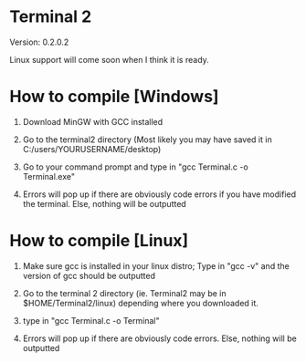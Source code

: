 <h1> Terminal 2 </h1>

Version: 0.2.0.2

Linux support will come soon when I think it is ready.


<h1>How to compile [Windows] </h1>

1. Download MinGW with GCC installed

2. Go to the terminal2 directory (Most likely you may have saved it in C:/users/YOURUSERNAME/desktop)

4. Go to your command prompt and type in "gcc Terminal.c -o Terminal.exe"

5. Errors will pop up if there are obviously code errors if you have modified the terminal. Else, nothing will be outputted


<h1>How to compile [Linux]</h1>

1. Make sure gcc is installed in your linux distro; Type in "gcc -v" and the version of gcc should be outputted

2. Go to the terminal 2 directory (ie. Terminal2 may be in $HOME/Terminal2/linux) depending where you downloaded it.

3. type in "gcc Terminal.c -o Terminal"

4. Errors will pop up if there are obviously code errors. Else, nothing will be outputted
